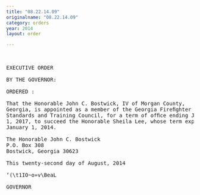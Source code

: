 ```yaml
---
title: "08.22.14.09"
originalname: "08.22.14.09"
category: orders
year: 2014
layout: order

---
```

<pre>
 

EXECUTIVE ORDER

BY THE GOVERNOR:

ORDERED :

That the Honorable John C. Bostwick, IV of Morgan County,
Georgia, is appointed as a member of the Georgia Fireﬁghter
Standards and Training Council, for a term of ofﬁce ending January
1, 2017, to succeed the Honorable Sheila Lee, whose term expired
January 1, 2014.

The Honorable John C. Bostwick
P.O. Box 308
Bostwick, Georgia 30623

This twenty-second day of August, 2014

‘(\t1IO~o»v\BeaL

GOVERNOR

</pre>

